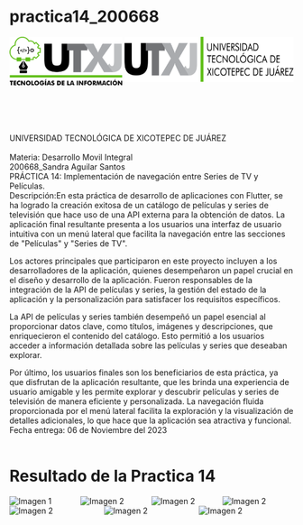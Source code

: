 # practica14_200668

<div style="display: flex; justify-content: space-between;">
    <img align="left" src="practica14_200668/logos/LOGO TIC.png?raw=true" alt="Imagen 1" width="200"; />
    <img align="right" src="practica14_200668/logos/LOGO UTXJ 2019.png?raw=true" alt="Imagen 2" width="300" height="80" />
</div><br><br><br><br><br>
UNIVERSIDAD TECNOLÓGICA DE XICOTEPEC DE JUÁREZ <br><br>
Materia: Desarrollo Movil Integral <br>
200668_Sandra Aguilar Santos<br>
PRÁCTICA 14: Implementación de navegación entre Series de TV y Películas. <br>
Descripción:En esta práctica de desarrollo de aplicaciones con Flutter, se ha logrado la creación exitosa de un catálogo de películas y series de televisión que hace uso de una API externa para la obtención de datos. La aplicación final resultante presenta a los usuarios una interfaz de usuario intuitiva con un menú lateral que facilita la navegación entre las secciones de "Películas" y "Series de TV".

Los actores principales que participaron en este proyecto incluyen a los desarrolladores de la aplicación, quienes desempeñaron un papel crucial en el diseño y desarrollo de la aplicación. Fueron responsables de la integración de la API de películas y series, la gestión del estado de la aplicación y la personalización para satisfacer los requisitos específicos.

La API de películas y series también desempeñó un papel esencial al proporcionar datos clave, como títulos, imágenes y descripciones, que enriquecieron el contenido del catálogo. Esto permitió a los usuarios acceder a información detallada sobre las películas y series que deseaban explorar.

Por último, los usuarios finales son los beneficiarios de esta práctica, ya que disfrutan de la aplicación resultante, que les brinda una experiencia de usuario amigable y les permite explorar y descubrir películas y series de televisión de manera eficiente y personalizada. La navegación fluida proporcionada por el menú lateral facilita la exploración y la visualización de detalles adicionales, lo que hace que la aplicación sea atractiva y funcional. <br>
Fecha entrega: 06 de Noviembre del 2023 <br> <br>

# Resultado de la Practica 14

<div style="display: flex; justify-content:">
 <img align="left" src="images/7.jpg?raw=true" alt="Imagen 1" width="200";/>
<img align="left" src="images/1.jpg?raw=true" alt="Imagen 2"  width="200" />
<img align="left" src="images/2.jpg?raw=true" alt="Imagen 2"  width="200" />
<img align="left" src="images/3.jpg?raw=true" alt="Imagen 2"  width="200" />
</div>

<div style="display: flex; justify-content:">
<img align="left" src="images/4.jpg?raw=true" alt="Imagen 2"  width="200" />
<img align="left" src="images/5.jpg?raw=true" alt="Imagen 2"  width="200" />
<img align="left" src="images/6.jpg?raw=true" alt="Imagen 2"  width="200" />

</div>
